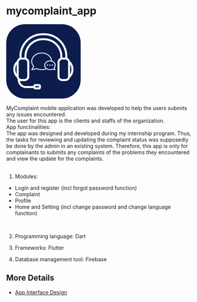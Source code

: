 # mycomplaint_app

<img src="/assets/images/complaint_app_logo.png" alt="app_name" width="200" height="200" style="border-radius:50px;">

MyComplaint mobile application was developed to help the users submits any issues encountered. <br>
The user for this app is the clients and staffs of the organization. <br>
App functinalities: <br>
The app was designed and developed during my internship program. Thus, the tasks for reviewing and updating the complaint status was supposedly be done by the admin in an existing system. Therefore, this app is only for complainants to submits any complaints of the problems they encountered and view the update for the complaints. <br><br>
1. Modules:
- Login and register (incl forgot password function)
- Complaint
- Profile
- Home and Setting (incl change password and change language function)
<br>

2. Programming language:  Dart

3. Frameworks:  Flutter

4. Database management tool:  Firebase

## More Details
- [App Interface Design](/document/mycomplaint_app_design.pdf)